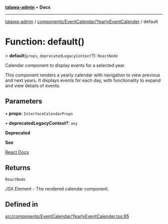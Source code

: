[**talawa-admin**](../../../../README.md) • **Docs**

***

[talawa-admin](../../../../modules.md) / [components/EventCalendar/YearlyEventCalender](../README.md) / default

# Function: default()

\> **default**(`props`, `deprecatedLegacyContext`?): `ReactNode`

Calendar component to display events for a selected year.

This component renders a yearly calendar with navigation to view previous and next years.
It displays events for each day, with functionality to expand and view details of events.

## Parameters

• **props**: `InterfaceCalendarProps`

• **deprecatedLegacyContext?**: `any`

**Deprecated**

**See**

[React Docs](https://legacy.reactjs.org/docs/legacy-context.html#referencing-context-in-lifecycle-methods)

## Returns

`ReactNode`

JSX.Element - The rendered calendar component.

## Defined in

[src/components/EventCalendar/YearlyEventCalender.tsx:95](https://github.com/PalisadoesFoundation/talawa-admin/blob/b465221425f3dcc638f77fbf5f1ccedb8e0dd082/src/components/EventCalendar/YearlyEventCalender.tsx#L95)
